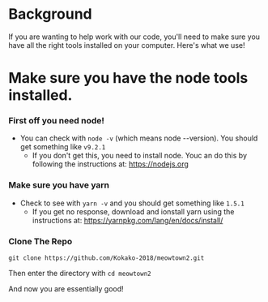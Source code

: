 <!-- TITLE: How to Collaborate From A Personal Machine -->
<!-- SUBTITLE: A quick summary of Collaborate From A Personal Machine -->

# Background
If you are wanting to help work with our code, you'll need to make sure you have all the right tools installed on your computer.  Here's what we use!

# Make sure you have the node tools installed.
### First off you need node!
* You can check with `node -v` (which means node --version).  You should get something like `v9.2.1`
	* If you don't get this, you need to install node.  Youc an do this by following the instructions at: https://nodejs.org
### Make sure you have yarn
* Check to see with `yarn -v` and you should get something like `1.5.1`
	* If you get no response, download and ionstall yarn using the instructions at:  https://yarnpkg.com/lang/en/docs/install/
### Clone The Repo
`git clone https://github.com/Kokako-2018/meowtown2.git`

Then enter the directory with `cd meowtown2`

And now you are essentially good!

